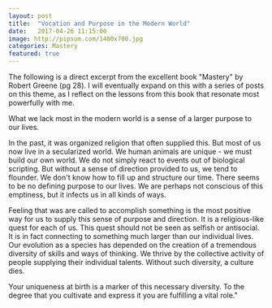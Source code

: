 ```yaml
---
layout: post
title:  "Vocation and Purpose in the Modern World"
date:   2017-04-26 11:15:00
image: http://pipsum.com/1400x700.jpg
categories: Mastery
featured: true
---
```

<p class="post-intro">The following is a direct excerpt from the excellent book "Mastery" by Robert Greene (pg 28). I will eventually expand on this with a series of posts on this theme, as I reflect on the lessons from this book that resonate most powerfully with me.</p>
<p class="lead-paragraph"><span class="dropcap-box"><span class="dropcap dropcap-w">W</span></span>hat we lack most in the modern world is a sense of a larger purpose to our lives.</p>

<p>In the past, it was organized religion that often supplied this. But most of us now live in a secularized world. We human animals are unique - we must build our own world. We do not simply react to events out of biological scripting. But without a sense of direction provided to us, we tend to flounder. We don't know how to fill up and structure our time. There seems to be no defining purpose to our lives. We are perhaps not conscious of this emptiness, but it infects us in all kinds of ways.</p> 

<p>Feeling that was are called to accomplish something is the most positive way for us to supply this sense of purpose and direction. It is a religious-like quest for each of us. This quest should not be seen as selfish or antisocial. It is in fact connecting to something much larger than our individual lives. Our evolution as a species has depended on the creation of a tremendous diversity of skills and ways of thinking. We thrive by the collective activity of people supplying their individual talents. Without such diversity, a culture dies.
</p>

<p>Your uniqueness at birth is a marker of this necessary diversity. To the degree that you cultivate and express it you are fulfilling a vital role."
</p>